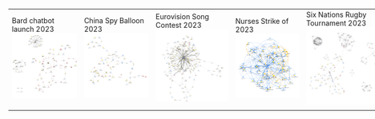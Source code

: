 <table style="width: 150%; border-collapse: collapse;">
  <tr>
    <td>Bard chatbot launch 2023<br><img src="images/bard.png" width="500"></td>
    <td>China Spy Balloon 2023<br><img src="images/ChinaSpyBalloon.png" width="500"></td>
    <td>Eurovision Song Contest 2023<br><img src="images/Eurovision.png" width="500"></td>
    <td>Nurses Strike of 2023<br><img src="images/NursesStrike.png" width="500"></td>
    <td>Six Nations Rugby Tournament 2023<br><img src="images/SixNations.png" width="500"></td>
  </tr>
  <tr>
    <td colspan="5" style="text-align: left; vertical-align: top;">
      <!-- Additional content here -->
    </td>
  </tr>
</table>

